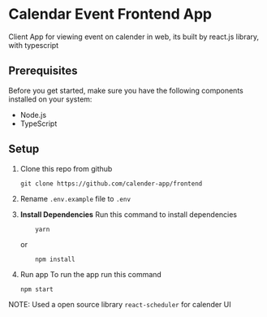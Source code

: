 # Calendar Event Frontend App

Client App for viewing event on calender in web, its built by react.js library, with typescript

## Prerequisites

Before you get started, make sure you have the following components installed on your system:

- Node.js
- TypeScript

## Setup

1. Clone this repo from github

    ```shell
    git clone https://github.com/calender-app/frontend
    
2. Rename `.env.example` file to `.env`

2. **Install Dependencies**
    Run this command to install dependencies 
    
    ```
        yarn 
    ```
    or

    ```shell
        npm install
3. Run app
   To run the app run this command

    ```shell
    npm start

NOTE: Used a open source library `react-scheduler` for calender UI
